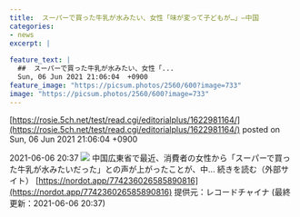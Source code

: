 ```yaml
---
title:  スーパーで買った牛乳が水みたい、女性「味が変って子どもが…」—中国  
categories:
- news
excerpt: |
  
feature_text: |
  ##  スーパーで買った牛乳が水みたい、女性「...
  Sun, 06 Jun 2021 21:06:04  +0900
feature_image: "https://picsum.photos/2560/600?image=733"
image: "https://picsum.photos/2560/600?image=733"
---
```


[https://rosie.5ch.net/test/read.cgi/editorialplus/1622981164/](https://rosie.5ch.net/test/read.cgi/editorialplus/1622981164/)
posted on Sun, 06 Jun 2021 21:06:04  +0900

<!--more-->

2021-06-06 20:37 ![](https://contents.oricon.co.jp/upimg/article/3/1538/1538250/detail/img400/52a7c521f0c2c9c760d4146c9827b30630c6793d465418b60ac121885bc906e4.jpg) 中国広東省で最近、消費者の女性から「スーパーで買った牛乳が水みたいだった」との声が上がったことが、中... 続きを読む（外部サイト） [https://nordot.app/774236026585890816](https://nordot.app/774236026585890816) 提供元：レコードチャイナ (最終更新：2021-06-06 20:37)
